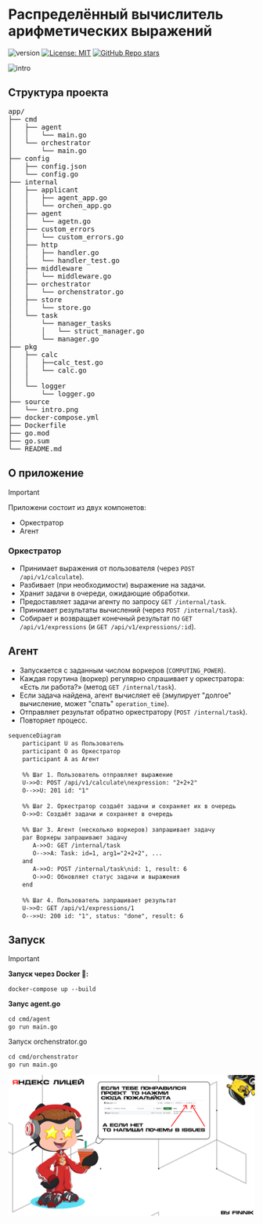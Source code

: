 # Распределённый вычислитель арифметических выражений 
![version](https://shields.microej.com/github/go-mod/go-version/golkity/Calc?style=for-the-badge)
[![License: MIT](https://img.shields.io/badge/License-MIT-yellow.svg?style=for-the-badge)](LICENSE)
[![GitHub Repo stars](https://img.shields.io/github/stars/USERNAME/REPOSITORY?style=social)](https://github.com/golkity/YandexGo)

![intro](source/logo_int.png)

## Структура проекта

<pre>
app/
├── cmd
│   ├── agent
│   │   └── main.go
│   └── orchestrator
│       └── main.go
├── config
│   ├── config.json
│   └── config.go
├── internal
│   ├── applicant
│   │   ├── agent_app.go
│   │   └── orchen_app.go
│   ├── agent
│   │   └── agetn.go
│   ├── custom_errors
│   │   └── custom_errors.go
│   ├── http
│   │   ├── handler.go
│   │   └── handler_test.go
│   ├── middleware
│   │   └── middleware.go
│   ├── orchestrator
│   │   └── orchenstrator.go
│   ├── store
│   │   └── store.go
│   └── task
│       └── manager_tasks
│       │   └── struct_manager.go
│       └── manager.go
├── pkg
│   ├── calc
│   │   ├──calc_test.go
│   │   └── calc.go
│   │   
│   └── logger
│       └── logger.go
├── source
│   └── intro.png
├── docker-compose.yml
├── Dockerfile
├── go.mod
├── go.sum
└── README.md
</pre>

## О приложение

>[!IMPORTANT]
> Приложени состоит из двух компонетов:
> - Оркестратор
> - Агент

### **Оркестратор**

- Принимает выражения от пользователя (через `POST /api/v1/calculate`).
- Разбивает (при необходимости) выражение на задачи.
- Хранит задачи в очереди, ожидающие обработки.
- Предоставляет задачи агенту по запросу `GET /internal/task`.
- Принимает результаты вычислений (через `POST /internal/task`).
- Собирает и возвращает конечный результат по `GET /api/v1/expressions` (и `GET /api/v1/expressions/:id`).

## Агент

- Запускается с заданным числом воркеров (`COMPUTING_POWER`).
- Каждая горутина (воркер) регулярно спрашивает у оркестратора: «Есть ли работа?» (метод `GET /internal/task`).
- Если задача найдена, агент вычисляет её (эмулирует "долгое" вычисление, может "спать" `operation_time`).
- Отправляет результат обратно оркестратору (`POST /internal/task`).
- Повторяет процесс.

```mermaid
sequenceDiagram
    participant U as Пользователь
    participant O as Оркестратор
    participant A as Агент

    %% Шаг 1. Пользователь отправляет выражение
    U->>O: POST /api/v1/calculate\nexpression: "2+2+2"
    O-->>U: 201 id: "1"

    %% Шаг 2. Оркестратор создаёт задачи и сохраняет их в очередь
    O->>O: Создаёт задачи и сохраняет в очередь

    %% Шаг 3. Агент (несколько воркеров) запрашивает задачу
    par Воркеры запрашивают задачу
       A->>O: GET /internal/task
       O-->>A: Task: id=1, arg1="2+2+2", ...
    and
       A->>O: POST /internal/task\nid: 1, result: 6
       O->>O: Обновляет статус задачи и выражения
    end

    %% Шаг 4. Пользователь запрашивает результат
    U->>O: GET /api/v1/expressions/1
    O-->>U: 200 id: "1", status: "done", result: 6
```



## Запуск

>[!IMPORTANT]
> **Запуск через Docker 🐳:**
> ```shell
> docker-compose up --build
> ```
> 
> **Запус agent.go**
> ```shell
> cd cmd/agent
> go run main.go
>```
> Запуск orchenstrator.go
> ```shell
> cd cmd/orchenstrator
> go run main.go
> ```

![logo_out](source/logo_out.png)